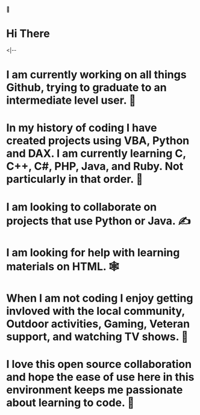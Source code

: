 🦅

# Hi There

<|--

# I am currently working on all things Github, trying to graduate to an intermediate level user. 🎉

# In my history of coding I have created projects using VBA, Python and DAX. I am currently learning C, C++, C#, PHP, Java, and Ruby. Not particularly in that order. 🧩

# I am looking to collaborate on projects that use Python or Java. ✍

# I am looking for help with learning materials on HTML. 🕸

# When I am not coding I enjoy getting invloved with the local community, Outdoor activities, Gaming, Veteran support, and watching TV shows. 🫡

# I love this open source collaboration and hope the ease of use here in this environment keeps me passionate about learning to code. 💭
